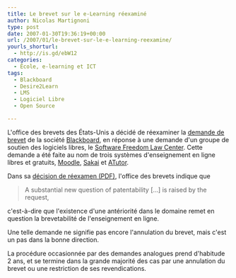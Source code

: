 ```yaml
---
title: Le brevet sur le e-Learning réexaminé
author: Nicolas Martignoni
type: post
date: 2007-01-30T19:36:19+00:00
url: /2007/01/le-brevet-sur-le-e-learning-reexamine/
yourls_shorturl:
  - http://is.gd/ebW12
categories:
  - École, e-learning et ICT
tags:
  - Blackboard
  - Desire2Learn
  - LMS
  - Logiciel Libre
  - Open Source

---
```

L'office des brevets des États-Unis a décidé de réexaminer la [demande de brevet][1] de la société <a title="Blackboard" href="http://www.blackboard.com/" target="_blank">Blackboard</a>, en réponse à une demande d'un groupe de soutien des logiciels libres, le <a href="http://www.softwarefreedom.org/" target="_blank">Software Freedom Law Center</a>. Cette demande a été faite au nom de trois systèmes d'enseignement en ligne libres et gratuits, <a href="http://moodle.org/" target="_blank">Moodle</a>, <a href="http://sakaiproject.org/" target="_blank">Sakai</a> et <a href="http://www.atutor.ca/" target="_blank">ATutor</a>.

Dans sa <a href="http://www.softwarefreedom.org/publications/blackboard_reexam_order.pdf" target="_blank">décision de réexamen (PDF)</a>, l'office des brevets indique que

> A substantial new question of patentability [&#8230;] is raised by the request,

c'est-à-dire que l'existence d'une antériorité dans le domaine remet en question la brevetabilité de l'enseignement en ligne.

Une telle demande ne signifie pas encore l'annulation du brevet, mais c'est un pas dans la bonne direction.

La procédure occasionnée par des demandes analogues prend d'habitude 2 ans, et se termine dans la grande majorité des cas par une annulation du brevet ou une restriction de ses revendications.

 [1]: https://blog.martignoni.net/2006/08/le-brevet-de-blackboard-en-francais/ "Brevet de Blackboard"